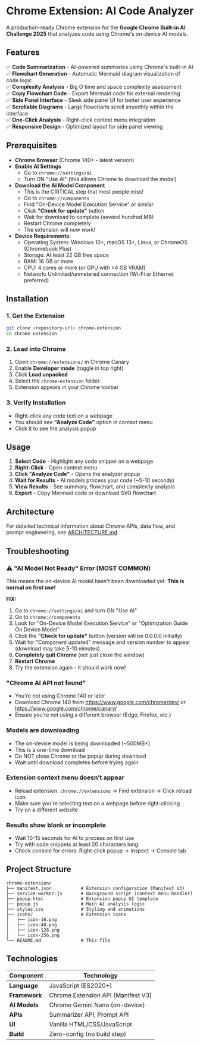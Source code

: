 # Chrome Extension: AI Code Analyzer

A production-ready Chrome extension for the **Google Chrome Built-in AI Challenge 2025** that analyzes code using Chrome's on-device AI models.

## Features

✅ **Code Summarization** - AI-powered summaries using Chrome's built-in AI  
✅ **Flowchart Generation** - Automatic Mermaid diagram visualization of code logic  
✅ **Complexity Analysis** - Big O time and space complexity assessment  
✅ **Copy Flowchart Code** - Export Mermaid code for external rendering  
✅ **Side Panel Interface** - Sleek side panel UI for better user experience  
✅ **Scrollable Diagrams** - Large flowcharts scroll smoothly within the interface  
✅ **One-Click Analysis** - Right-click context menu integration  
✅ **Responsive Design** - Optimized layout for side panel viewing  

## Prerequisites

- **Chrome Browser** (Chrome 140+ - latest version)
- **Enable AI Settings** 
  - Go to `chrome://settings/ai`
  - Turn ON "Use AI" (this allows Chrome to download the model)
- **Download the AI Model Component**
  - This is the CRITICAL step that most people miss!
  - Go to `chrome://components`
  - Find "On-Device Model Execution Service" or similar
  - Click **"Check for update"** button
  - Wait for download to complete (several hundred MB)
  - Restart Chrome completely
  - The extension will now work!
- **Device Requirements**:
  - Operating System: Windows 10+, macOS 13+, Linux, or ChromeOS (Chromebook Plus)
  - Storage: At least 22 GB free space
  - RAM: 16 GB or more
  - CPU: 4 cores or more (or GPU with >4 GB VRAM)
  - Network: Unlimited/unmetered connection (Wi-Fi or Ethernet preferred)

## Installation

### 1. Get the Extension
```bash
git clone <repository-url> chrome-extension
cd chrome-extension
```

### 2. Load into Chrome
1. Open `chrome://extensions/` in Chrome Canary
2. Enable **Developer mode** (toggle in top right)
3. Click **Load unpacked**
4. Select the `chrome-extension` folder
5. Extension appears in your Chrome toolbar

### 3. Verify Installation
- Right-click any code text on a webpage
- You should see **"Analyze Code"** option in context menu
- Click it to see the analysis popup

## Usage

1. **Select Code** - Highlight any code snippet on a webpage
2. **Right-Click** - Open context menu
3. **Click "Analyze Code"** - Opens the analyzer popup
4. **Wait for Results** - AI models process your code (~5-10 seconds)
5. **View Results** - See summary, flowchart, and complexity analysis
6. **Export** - Copy Mermaid code or download SVG flowchart

## Architecture

For detailed technical information about Chrome APIs, data flow, and prompt engineering, see [ARCHITECTURE.md](./ARCHITECTURE.md).

## Troubleshooting

### ⚠️ "AI Model Not Ready" Error (MOST COMMON)
This means the on-device AI model hasn't been downloaded yet. **This is normal on first use!**

**FIX:**
1. Go to `chrome://settings/ai` and turn ON "Use AI"
2. Go to `chrome://components`
3. Look for "On-Device Model Execution Service" or "Optimization Guide On Device Model"
4. Click the **"Check for update"** button (version will be 0.0.0.0 initially)
5. Wait for "Component updated" message and version number to appear (download may take 5-10 minutes)
6. **Completely quit Chrome** (not just close the window)
7. **Restart Chrome**
8. Try the extension again - it should work now!

### "Chrome AI API not found"
- You're not using Chrome 140 or later
- Download Chrome 140 from https://www.google.com/chrome/dev/ or https://www.google.com/chrome/canary/
- Ensure you're not using a different browser (Edge, Firefox, etc.)

### Models are downloading
- The on-device model is being downloaded (~500MB+)
- This is a one-time download
- Do NOT close Chrome or the popup during download
- Wait until download completes before trying again

### Extension context menu doesn't appear
- Reload extension: `chrome://extensions` → Find extension → Click reload icon
- Make sure you're selecting text on a webpage before right-clicking
- Try on a different website

### Results show blank or incomplete
- Wait 10-15 seconds for AI to process on first use
- Try with code snippets at least 20 characters long
- Check console for errors: Right-click popup → Inspect → Console tab

## Project Structure

```
chrome-extension/
├── manifest.json           # Extension configuration (Manifest V3)
├── service-worker.js       # Background script (context menu handler)
├── popup.html              # Extension popup UI template
├── popup.js                # Main AI analysis logic
├── styles.css              # Styling and animations
├── icons/                  # Extension icons
│   ├── icon-16.png
│   ├── icon-48.png
│   ├── icon-128.png
│   └── icon-256.png
└── README.md               # This file
```

## Technologies

| Component | Technology |
|-----------|-----------|
| **Language** | JavaScript (ES2020+) |
| **Framework** | Chrome Extension API (Manifest V3) |
| **AI Models** | Chrome Gemini Nano (on-device) |
| **APIs** | Summarizer API, Prompt API |
| **UI** | Vanilla HTML/CSS/JavaScript |
| **Build** | Zero-config (no build step) |
